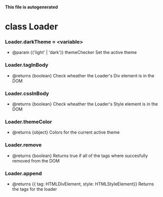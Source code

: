__This file is autogenerated__
# class Loader
### Loader.darkTheme = \<variable\>


* @param {('light' | 'dark')} themeChecker Set the active theme


### Loader.tagInBody


* @returns {boolean} Check wheather the Loader's Div element is in the DOM


### Loader.cssInBody


* @returns {boolean} Check wheather the Loader's Style element is in the DOM


### Loader.themeColor


* @returns {object} Colors for the current active theme


### Loader.remove


* @returns {boolean} Returns true if all of the tags where succesfully removed from the DOM


### Loader.append


* @returns {{ tag: HTMLDivElement, style: HTMLStyleElement}} Returns the tags for the loader

